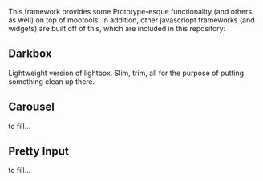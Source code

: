 This framework provides some Prototype-esque functionality (and others as well) on top of mootools. In addition, other javascriopt frameworks (and widgets) are built off of this, which are included in this repository:

## Darkbox ##
Lightweight version of lightbox. Slim, trim, all for the purpose of putting something clean up there.

## Carousel ##
to fill...

## Pretty Input ##
to fill...